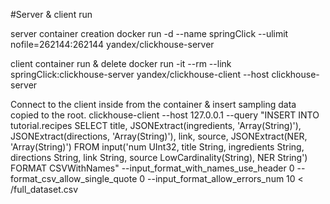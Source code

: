 #Server & client run

server container creation
docker run -d --name springClick --ulimit nofile=262144:262144 yandex/clickhouse-server 

client container run & delete
docker run -it --rm --link springClick:clickhouse-server yandex/clickhouse-client --host clickhouse-server 

Connect to the client inside from the container & insert sampling data copied to the root.
clickhouse-client --host 127.0.0.1 --query "INSERT INTO tutorial.recipes SELECT title, JSONExtract(ingredients, 'Array(String)'), JSONExtract(directions, 'Array(String)'), link, source, JSONExtract(NER, 'Array(String)') FROM input('num UInt32, title String, ingredients String, directions String, link String, source LowCardinality(String), NER String') FORMAT CSVWithNames" --input_format_with_names_use_header 0 --format_csv_allow_single_quote 0 --input_format_allow_errors_num 10 < /full_dataset.csv